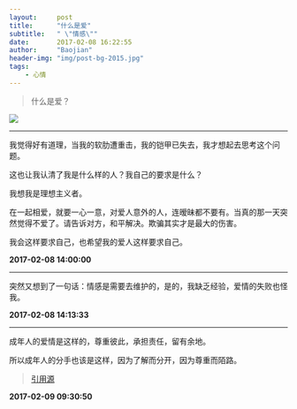 ```yaml
---
layout:     post
title:      "什么是爱"
subtitle:   " \"情感\""
date:       2017-02-08 16:22:55
author:     "Baojian"
header-img: "img/post-bg-2015.jpg"
tags:
    - 心情
---
```


> 什么是爱？

![](http://7bvaiu.com1.z0.glb.clouddn.com/what-is-love.png)

---

我觉得好有道理，当我的软肋遭重击，我的铠甲已失去，我才想起去思考这个问题。

这也让我认清了我是什么样的人？我自己的要求是什么？

我想我是理想主义者。

在一起相爱，就要一心一意，对爱人意外的人，连暧昧都不要有。当真的那一天突然觉得不爱了。请告诉对方，和平解决。欺骗其实才是最大的伤害。

我会这样要求自己，也希望我的爱人这样要求自己。

**2017-02-08 14:00:00**

---

突然又想到了一句话：情感是需要去维护的，是的，我缺乏经验，爱情的失败也怪我。

**2017-02-08 14:13:33**

---

成年人的爱情是这样的，尊重彼此，承担责任，留有余地。

所以成年人的分手也该是这样，因为了解而分开，因为尊重而陌路。

> [引用源](https://www.zhihu.com/question/28319327)

**2017-02-09 09:30:50**